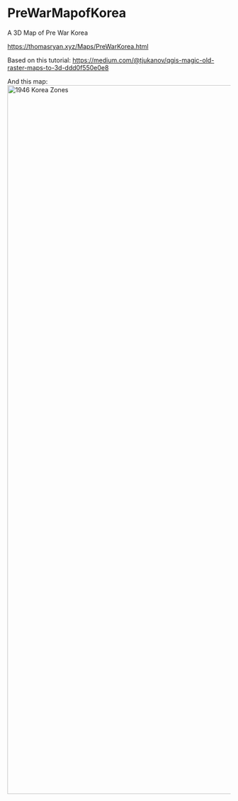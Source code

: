 # PreWarMapofKorea
A 3D Map of Pre War Korea

https://thomasryan.xyz/Maps/PreWarKorea.html

Based on this tutorial: https://medium.com/@tjukanov/qgis-magic-old-raster-maps-to-3d-ddd0f550e0e8

And this map: <a data-flickr-embed="true"  href="https://www.flickr.com/photos/ciagov/30583366390/in/album-72157676359562335/" title="1946 Korea Zones"><img src="https://farm6.staticflickr.com/5802/30583366390_f5dad7bfa1_h.jpg" width="1170" height="1600" alt="1946 Korea Zones"></a>
